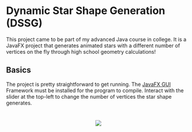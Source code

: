 # Dynamic Star Shape Generation (DSSG)
This project came to be part of my advanced Java course in college. It is a JavaFX project that generates animated stars with a different number of vertices on the fly through high school geometry calculations!

## Basics
The project is pretty straightforward to get running. The [JavaFX GUI](https://openjfx.io/) Framework must be installed for the program to compile. Interact with the slider at the top-left to change the number of vertices the star shape generates.

#
<p align="center">
  <img src="https://dl.boxcloud.com/d/1/b1!NzWhJvSbpVEBxE4m7ku2lHLkGPTDUAtsQ3rGP49Br39p_jHgGpgt3PnRmRUscEXs6PntKQHMH7-5ilvalKm5usJGfam85IzSCDXfa51OxJ3neziibUYRHO_z8lHciO12MfSRv4PoPzf_oeRz0HwYQ7iooqsZNT-475vX8YHZ9tIl8CO2E5hIWorXVdw9XdViOGdFdz7qLKHaPsakmBEQzKd-wAr2FIv1vYIPuKqfJre-tIhjEuEsiAE8iKQorxyRPpu0XBCfyjhXcUQRvUr2ldfCFWPvk2iL9aGAdvdwxtBpF7GmshF0JVC53CWZPHN6Zd14LrqUV0HhgO7ldSuukqDZVPJ7gRGpHKMyMocKgTu_ZRPIwe_DRiXWI7lRfS-5xPY7bgFp-OLCoOPzh_56xbMhrvsvyCoS-WXA_XHmGXEJvQn3s9YWGlo3hch6aCnqld-s9OgX_8l_ewbqebinoyuTmnGQX4hWAm4_iAhh0a8EY8uiCZ4XwtN2Ufy1x786WyEhJPEtSYs8kruawAkCw2ByZ_-pmwOxfL-ph5S-xyk8sAiDXoEELIcYYC1jaWgs6w6PX058suTsWrXp_rZBYS3AIBSgEK9e7_bmMrMa2o0gzGNiGAAZ3YeXjdkPkrw2yFiS6HD1BNIlHQ04fkSqlnSHfp8Yuky2rVnZTqzXKYG-o_0XagVJoC-RxJqXaoWeSURmrW50NTYB_MiQeCDjSrEwVoE_OwLijqnkyfKVTmCUTwUXTAu9oiNHirZRejdJzWRIu_A6MngcWkbgo-lX69sioWVP1YvcUXsfvezjtcT2rYTxthaOAKbjsTqXZKuTEuiW41T6AqwCu9swvVM6Yh5_DDAteIFaS06bc-ZD-m0SV1xiO6ofj4ob-VQnInVcaxVSVcLvXjp5Xf4RT3CVKvx-k6UgaJ7V_VrK__dAMeBiI6lRLqq7fdh1mUwO9uwRAfa-MCr4vyfWuBQMDhEPvq_NYxicR3gvSbxJ3Mav8logzX1ZzHeuTSQ_wmurOv7hF8A73U813u2avo7B4GF6t_yZ1wrF_3211Yim8CPJ9Pk8l4plvqjdOLrBXLfaXYV6Pj0DcRgRndhMhMmdlE2B3JVOeenAZcO8la_W9occRpIErdmCoXuhI3bL7KNwJ5RTQuHv8WBnaC0R5MO8px-FhA3X03FikJa6R-PxrhRIqE9R5u6-v8hHAMl6lmw0O3JJUC7IGowd6dd7URH8NLSjGoBoqSmvXUwQhUSduAfB5_nzqzPtAPFzV9CgIL8f62a0Ay78UaKiLMo424JN5MB_dMNWCruOEVAr7CjIvQ-Ft4pBS_JCKVoKxF4XiEekaeMkdUtZWr-0T39ICbjjh46wbM1rQbfvHrf39WKA5aP4hnlYcMqF_MRz/download" />
</p>

